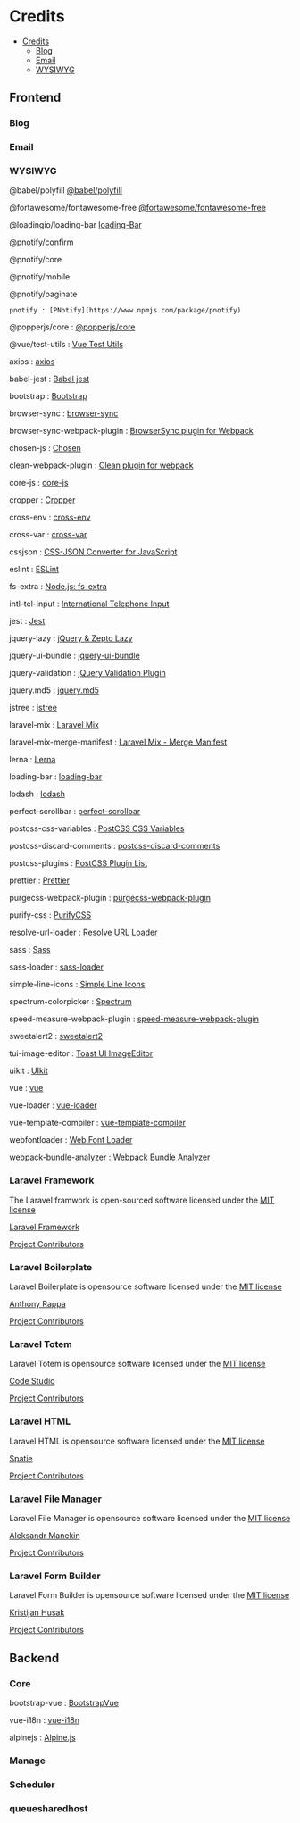 # Credits

- [Credits](#credits)
  - [Blog](#blog)
  - [Email](#email)
  - [WYSIWYG](#wysiwyg)

## Frontend

### Blog

### Email

### WYSIWYG

@babel/polyfill
    [@babel/polyfill](https://www.npmjs.com/package/@babel/polyfill)

@fortawesome/fontawesome-free
    [@fortawesome/fontawesome-free](https://www.npmjs.com/package/@fortawesome/fontawesome-free)

@loadingio/loading-bar
    [loading-Bar](https://www.npmjs.com/package/@loadingio/loading-bar)

@pnotify/confirm

@pnotify/core

@pnotify/mobile

@pnotify/paginate

    pnotify : [PNotify](https://www.npmjs.com/package/pnotify)

@popperjs/core : [@popperjs/core](https://www.npmjs.com/package/@popperjs/core)

@vue/test-utils : [Vue Test Utils](https://www.npmjs.com/package/@vue/test-utils)

axios : [axios](https://www.npmjs.com/package/axios)

babel-jest : [Babel jest](https://www.npmjs.com/package/babel-jest)

bootstrap : [Bootstrap](https://www.npmjs.com/package/bootstrap)

browser-sync : [browser-sync](https://www.npmjs.com/package/browser-sync)

browser-sync-webpack-plugin : [BrowserSync plugin for Webpack](https://www.npmjs.com/package/browser-sync-webpack-plugin)

chosen-js : [Chosen](https://www.npmjs.com/package/chosen-js)

clean-webpack-plugin : [Clean plugin for webpack](https://www.npmjs.com/package/clean-webpack-plugin)

core-js : [core-js](https://www.npmjs.com/package/core-js)

cropper : [Cropper](https://www.npmjs.com/package/cropper)

cross-env : [cross-env](https://www.npmjs.com/package/cross-env)

cross-var : [cross-var](https://www.npmjs.com/package/cross-var)

cssjson : [CSS-JSON Converter for JavaScript](https://www.npmjs.com/package/cssjson)

eslint : [ESLint](https://www.npmjs.com/package/eslint0)

fs-extra : [Node.js: fs-extra](https://www.npmjs.com/package/fs-extra)

intl-tel-input : [International Telephone Input](https://www.npmjs.com/package/intl-tel-input)

jest : [Jest](https://www.npmjs.com/package/jest)

jquery-lazy : [jQuery & Zepto Lazy](https://www.npmjs.com/package/jquery-lazy)

jquery-ui-bundle : [jquery-ui-bundle](https://www.npmjs.com/package/jquery-ui-bundle)

jquery-validation : [jQuery Validation Plugin](https://www.npmjs.com/package/jquery-validation)

jquery.md5 : [jquery.md5](https://www.npmjs.com/package/jquery.md5)

jstree : [jstree](https://www.npmjs.com/package/jstree)

laravel-mix : [Laravel Mix](https://www.npmjs.com/package/laravel-mix)

laravel-mix-merge-manifest : [Laravel Mix - Merge Manifest](https://www.npmjs.com/package/laravel-mix-merge-manifest)

lerna : [Lerna](https://www.npmjs.com/package/lerna)

loading-bar : [loading-bar](https://www.npmjs.com/package/loading-bar)

lodash : [lodash](https://www.npmjs.com/package/lodash)

perfect-scrollbar : [perfect-scrollbar](https://www.npmjs.com/package/perfect-scrollbar)

postcss-css-variables : [PostCSS CSS Variables](https://www.npmjs.com/package/postcss-css-variables)

postcss-discard-comments : [postcss-discard-comments](https://www.npmjs.com/package/postcss-discard-comments)

postcss-plugins : [PostCSS Plugin List](https://www.npmjs.com/package/postcss-plugins)

prettier : [Prettier](https://www.npmjs.com/package/prettier)

purgecss-webpack-plugin : [purgecss-webpack-plugin](https://www.npmjs.com/package/purgecss-webpack-plugin)

purify-css : [PurifyCSS](https://www.npmjs.com/package/purify-css)

resolve-url-loader : [Resolve URL Loader](https://www.npmjs.com/package/resolve-url-loader)

sass : [Sass](https://www.npmjs.com/package/sass)

sass-loader : [sass-loader](https://www.npmjs.com/package/sass-loader)

simple-line-icons : [Simple Line Icons](https://www.npmjs.com/package/simple-line-icons)

spectrum-colorpicker : [Spectrum](https://www.npmjs.com/package/spectrum-colorpicker)

speed-measure-webpack-plugin : [speed-measure-webpack-plugin](https://www.npmjs.com/package/speed-measure-webpack-plugin)

sweetalert2 : [sweetalert2](https://www.npmjs.com/package/sweetalert2)

tui-image-editor : [Toast UI ImageEditor](https://www.npmjs.com/package/tui-image-editor)

uikit : [UIkit](https://www.npmjs.com/package/uikit)

vue : [vue](https://www.npmjs.com/package/vue)

vue-loader : [vue-loader](https://www.npmjs.com/package/vue-loader)

vue-template-compiler : [vue-template-compiler](https://www.npmjs.com/package/vue-template-compiler)

webfontloader : [Web Font Loader](https://www.npmjs.com/package/webfontloader)

webpack-bundle-analyzer : [Webpack Bundle Analyzer](https://www.npmjs.com/package/webpack-bundle-analyzer)


### Laravel Framework

The Laravel framwork is open-sourced software licensed under the [MIT license](https://opensource.org/licenses/MIT)

[Laravel Framework](https://laravel.com/)

[Project Contributors](https://github.com/laravel/framework/graphs/contributors)



### Laravel Boilerplate

Laravel Boilerplate is opensource software licensed under the [MIT license](http://anthony.mit-license.org)

[Anthony Rappa](https://rappasoft.com/)

[Project Contributors](https://github.com/rappasoft/laravel-boilerplate/graphs/contributors)



### Laravel Totem

Laravel Totem is opensource software licensed under the [MIT license](https://github.com/codestudiohq/laravel-totem/blob/8.0/LICENSE)

[Code Studio](http://codestudio.us/)

[Project Contributors](https://github.com/codestudiohq/laravel-totem/graphs/contributors)


### Laravel HTML

Laravel HTML is opensource software licensed under the [MIT license](https://github.com/spatie/laravel-html/blob/master/LICENSE.md)

[Spatie](https://spatie.be/open-source)

[Project Contributors](https://github.com/spatie/laravel-html/graphs/contributors)


### Laravel File Manager

Laravel File Manager is opensource software licensed under the [MIT license](https://github.com/spatie/laravel-html/blob/master/LICENSE.md)

[Aleksandr Manekin](https://webmai.ru/projects/file-manager)

[Project Contributors](https://github.com/alexusmai/laravel-file-manager/graphs/contributors)


### Laravel Form Builder

Laravel Form Builder is opensource software licensed under the [MIT license](https://github.com/kristijanhusak/laravel-form-builder/blob/master/LICENSE)

[Kristijan Husak](https://www.kristijanhusak.com/)

[Project Contributors](https://github.com/kristijanhusak/laravel-form-builder/graphs/contributors)



## Backend

### Core

bootstrap-vue : [BootstrapVue](https://www.npmjs.com/package/bootstrap-vue)

vue-i18n : [vue-i18n](https://www.npmjs.com/package/vue-i18n)

alpinejs : [Alpine.js](https://www.npmjs.com/package/alpinejs)


### Manage

### Scheduler

### queuesharedhost















